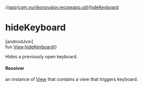 //[app](../../index.md)/[com.yuriikonovalov.recipeapp.util](index.md)/[hideKeyboard](hide-keyboard.md)

# hideKeyboard

[androidJvm]\
fun [View](https://developer.android.com/reference/kotlin/android/view/View.html).[hideKeyboard](hide-keyboard.md)()

Hides a previously open keyboard.

#### Receiver

an instance of [View](https://developer.android.com/reference/kotlin/android/view/View.html) that contains a view that triggers keyboard.
